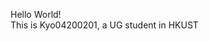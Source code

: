 Hello World!	
	This is Kyo04200201, a UG student in HKUST

<!---
Kyo04200201/Kyo04200201 is a ✨ special ✨ repository because its `README.md` (this file) appears on your GitHub profile.
You can click the Preview link to take a look at your changes.
--->
